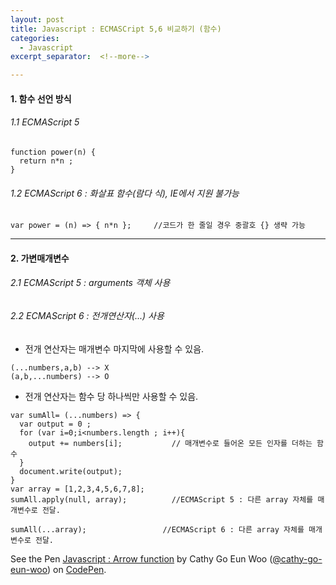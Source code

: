```yaml
---
layout: post
title: Javascript : ECMASCript 5,6 비교하기 (함수)
categories:
  - Javascript
excerpt_separator:  <!--more-->

---
```


#### 1. 함수 선언 방식
###### 1.1 ECMAScript 5

```
function power(n) {
  return n*n ;
}
```

###### 1.2 ECMAScript 6 : 화살표 함수(람다 식), IE에서 지원 불가능

```
var power = (n) => { n*n }; 	//코드가 한 줄일 경우 중괄호 {} 생략 가능
```

----

#### 2. 가변매개변수
###### 2.1 ECMAScript 5 : arguments 객체 사용
###### 2.2 ECMAScript 6 : 전개연산자(...) 사용

- 전개 연산자는 매개변수 마지막에 사용할 수 있음.

```
(...numbers,a,b) --> X
(a,b,...numbers) --> O
```

- 전개 연산자는 함수 당 하나씩만 사용할 수 있음.

```
var sumAll= (...numbers) => {
  var output = 0 ;
  for (var i=0;i<numbers.length ; i++){
    output += numbers[i];			// 매개변수로 들어온 모든 인자를 더하는 함수
  }
  document.write(output);
}
var array = [1,2,3,4,5,6,7,8];
sumAll.apply(null, array);  		//ECMAScript 5 : 다른 array 자체를 매개변수로 전달.

sumAll(...array); 				  //ECMAScript 6 : 다른 array 자체를 매개변수로 전달.
```

<p data-height="541" data-theme-id="0" data-slug-hash="KBqqdj" data-default-tab="js" data-user="cathy-go-eun-woo" data-pen-title="Javascript : Arrow function" class="codepen">See the Pen <a href="https://codepen.io/cathy-go-eun-woo/pen/KBqqdj/">Javascript : Arrow function</a> by Cathy Go Eun Woo (<a href="https://codepen.io/cathy-go-eun-woo">@cathy-go-eun-woo</a>) on <a href="https://codepen.io">CodePen</a>.</p>
<script src="https://static.codepen.io/assets/embed/ei.js"> </script>